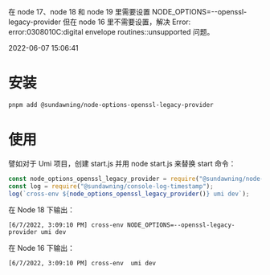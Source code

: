在 node 17、node 18 和 node 19 里需要设置
NODE_OPTIONS=--openssl-legacy-provider
但在 node 16 里不需要设置，解决
Error: error:0308010C:digital envelope routines::unsupported
问题。

2022-06-07 15:06:41

# 安装

```sh
pnpm add @sundawning/node-options-openssl-legacy-provider
```

# 使用

譬如对于 Umi 项目，创建 start.js 并用 node start.js 来替换 start 命令：

```js
const node_options_openssl_legacy_provider = require("@sundawning/node-options-openssl-legacy-provider");
const log = require("@sundawning/console-log-timestamp");
log(`cross-env ${node_options_openssl_legacy_provider()} umi dev`);
```

在 Node 18 下输出：

```
[6/7/2022, 3:09:10 PM] cross-env NODE_OPTIONS=--openssl-legacy-provider umi dev
```

在 Node 16 下输出：

```
[6/7/2022, 3:09:10 PM] cross-env  umi dev
```

